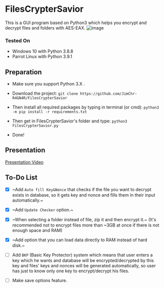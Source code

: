 # FilesCrypterSavior
This is a GUI program based on Python3 which helps you encrypt and decrypt files and folders with AES-EAX.
![image](https://user-images.githubusercontent.com/59511698/110169966-245c5f80-7e02-11eb-8875-70c2619a2403.png)

### Tested On
- Windows 10 with Python 3.8.8
- Parrot Linux with Python 3.9.1


## Preparation
- Make sure you support Python 3.X .
- Download the project: `git clone https://github.com/JimChr-R4GN4R/FilesCrypterSavior`
- Then install all required packages by typing in terminal (or cmd):
`python3 -m pip install -r requirements.txt`


- Then get in FilesCrypterSavior's folder and type:
`python3 FilesCrypterSavior.py`

- Done!

## Presentation
[Presentation Video](https://www.youtube.com/watch?v=K3w5Q58m8UA)


## To-Do List
- [X] ~Add `Auto fill Key&Nonce` that checks if the file you want to decrypt exists in database, so it gets key and nonce and fills them in their input automatically.~


- [X] ~Add `Update Checker` option.~


- [X] ~When selecting a folder instead of file, zip it and then encrypt it.~ (It's recommended not to encrypt files more than ~3GB at once if there is not enough space and RAM)


- [X] ~Add option that you can load data directly to RAM instead of hard disk.~


- [ ] Add `BKP` (Basic Key Protector) system which means that user enters a key which he wants and database will be encrypted/decrypted by this key and files' keys and nonces will be generated automatically, so user has just to know only one key to encrypt/decrypt his files.


- [ ] Make save options feature.






